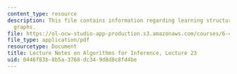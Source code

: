 ```yaml
---
content_type: resource
description: This file contains information regarding learning structure in directed
  graphs.
file: https://ol-ocw-studio-app-production.s3.amazonaws.com/courses/6-438-algorithms-for-inference-fall-2014/0446f83b8b5a3768dc349d8d8c8fd4be_MIT6_438F14_Lec23.pdf
file_type: application/pdf
resourcetype: Document
title: Lecture Notes on Algorithms for Inference, Lecture 23
uid: 0446f83b-8b5a-3768-dc34-9d8d8c8fd4be
---
```

